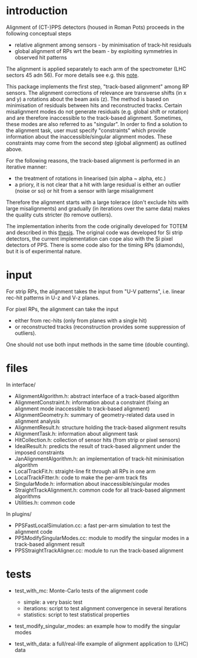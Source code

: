 # introduction

Alignment of (CT-)PPS detectors (housed in Roman Pots) proceeds in the following conceptual steps
 * relative alignment among sensors - by minimisation of track-hit residuals
 * global alignment of RPs wrt the beam - by exploiting symmetries in observed hit patterns

The alignment is applied separately to each arm of the spectrometer (LHC sectors 45 adn 56). For more details see e.g. this [note](http://cds.cern.ch/record/2256296).

This package implements the first step, "track-based alignment" among RP sensors. The alignment corrections of relevance are transverse shifts (in x and y) a rotations about the beam axis (z). The method is based on minimisation of residuals between hits and reconstructed tracks. Certain misalignment modes do not generate residuals (e.g. global shift or rotation) and are therefore inaccessible to the track-based alignment. Sometimes, these modes are also referred to as "singular". In order to find a solution to the alignment task, user must specify "constraints" which provide information about the inaccessible/singular alignment modes. These constraints may come from the second step (global alignment) as outlined above.

For the following reasons, the track-based alignment is performed in an iterative manner:
 * the treatment of rotations in linearised (sin alpha ~ alpha, etc.)
 * a priory, it is not clear that a hit with large residual is either an outlier (noise or so) or hit from a sensor with large misalignment

Therefore the alignment starts with a large tolerace (don't exclude hits with large misalignments) and gradually (in iterations over the same data) makes the quality cuts stricter (to remove outliers).

The implementation inherits from the code originally developed for TOTEM and described in this [thesis](http://cdsweb.cern.ch/record/1441140). The original code was developed for Si strip detectors, the current implementation can cope also with the Si pixel detectors of PPS. There is some code also for the timing RPs (diamonds), but it is of experimental nature.

# input

For strip RPs, the alignment takes the input from "U-V patterns", i.e. linear rec-hit patterns in U-z and V-z planes.

For pixel RPs, the alignment can take the input
 * either from rec-hits (only from planes with a single hit)
 * or reconstructed tracks (reconstruction provides some suppression of outliers).

One should not use both input methods in the same time (double counting). 

# files

In interface/
 * AlignmentAlgorithm.h: abstract interface of a track-based algorithm
 * AlignmentConstraint.h: information about a constraint (fixing an alignment mode inaccessible to track-based alignment)
 * AlignmentGeometry.h: summary of geometry-related data used in alignment analysis
 * AlignmentResult.h: structure holding the track-based alignment results
 * AlignmentTask.h: information about alignment task
 * HitCollection.h: collection of sensor hits (from strip or pixel sensors)
 * IdealResult.h: predicts the result of track-based alignment under the imposed constraints
 * JanAlignmentAlgorithm.h: an implementation of track-hit minimisation algorithm
 * LocalTrackFit.h: straight-line fit through all RPs in one arm
 * LocalTrackFitter.h: code to make the per-arm track fits
 * SingularMode.h: information about inaccessible/singular modes
 * StraightTrackAlignment.h: common code for all track-based alignment algorithms
 * Utilities.h: common code

In plugins/
 * PPSFastLocalSimulation.cc: a fast per-arm simulation to test the alignment code
 * PPSModifySingularModes.cc: module to modify the singular modes in a track-based alignment result
 * PPSStraightTrackAligner.cc: module to run the track-based alignment

# tests

 * test_with_mc: Monte-Carlo tests of the alignment code
   * simple: a very basic test
   * iterations: script to test alignment convergence in several iterations
   * statistics: script to test statistical properties

 * test_modify_singular_modes: an example how to modify the singular modes

 * test_with_data: a full/real-life example of alignment application to (LHC) data


